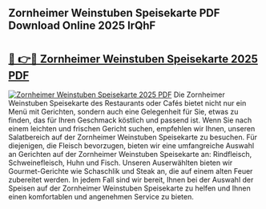 ## Zornheimer Weinstuben Speisekarte PDF Download Online 2025 IrQhF

# <h2><a href="http://gccl59h.nevu.top/?p=Zornheimer+Weinstuben+Speisekarte">🔗 👉🔴 Zornheimer Weinstuben Speisekarte 2025 PDF</a></h2>

[![Zornheimer Weinstuben Speisekarte 2025 PDF](https://i.imgur.com/dBaPXMq.png)](http://gccl59h.nevu.top/?p=Zornheimer+Weinstuben+Speisekarte)
Die Zornheimer Weinstuben Speisekarte des Restaurants oder Cafés bietet nicht nur ein Menü mit Gerichten, sondern auch eine Gelegenheit für Sie, etwas zu finden, das für Ihren Geschmack köstlich und passend ist. Wenn Sie nach einem leichten und frischen Gericht suchen, empfehlen wir Ihnen, unseren Salatbereich auf der Zornheimer Weinstuben Speisekarte zu besuchen. Für diejenigen, die Fleisch bevorzugen, bieten wir eine umfangreiche Auswahl an Gerichten auf der Zornheimer Weinstuben Speisekarte an: Rindfleisch, Schweinefleisch, Huhn und Fisch. Unseren Auserwählten bieten wir Gourmet-Gerichte wie Schaschlik und Steak an, die auf einem alten Feuer zubereitet werden. In jedem Fall sind wir bereit, Ihnen bei der Auswahl der Speisen auf der Zornheimer Weinstuben Speisekarte zu helfen und Ihnen einen komfortablen und angenehmen Service zu bieten.
